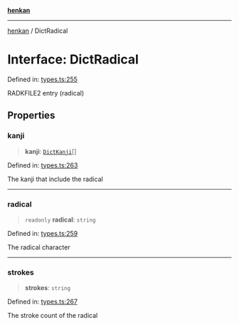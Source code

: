 [**henkan**](../README.md)

***

[henkan](../README.md) / DictRadical

# Interface: DictRadical

Defined in: [types.ts:255](https://github.com/Ronokof/Henkan/blob/cdcdfbcc72ca03339cd98398efd7d5e82826d66f/src/types.ts#L255)

RADKFILE2 entry (radical)

## Properties

### kanji

> **kanji**: [`DictKanji`](DictKanji.md)[]

Defined in: [types.ts:263](https://github.com/Ronokof/Henkan/blob/cdcdfbcc72ca03339cd98398efd7d5e82826d66f/src/types.ts#L263)

The kanji that include the radical

***

### radical

> `readonly` **radical**: `string`

Defined in: [types.ts:259](https://github.com/Ronokof/Henkan/blob/cdcdfbcc72ca03339cd98398efd7d5e82826d66f/src/types.ts#L259)

The radical character

***

### strokes

> **strokes**: `string`

Defined in: [types.ts:267](https://github.com/Ronokof/Henkan/blob/cdcdfbcc72ca03339cd98398efd7d5e82826d66f/src/types.ts#L267)

The stroke count of the radical

